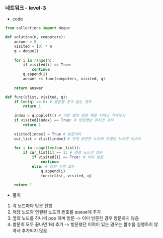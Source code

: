 ### 네트워크 - level-3

- code
``` python
from collections import deque 

def solution(n, computers):
    answer = 0
    visited = [0] * n
    q = deque()
    
    for i in range(n):
        if visited[i] == True:
            continue
        q.append(i)
        answer += func(computers, visited, q)
        
    return answer

def func(clist, visited, q):
    if len(q) == 0: # 방문할 곳이 없는 경우
        return 1
    
    index = q.popleft() # 가장 앞의 방문 예정 인덱스 가져오기
    if visited[index] == True: # 방문했던 위치인 경우
        return 1
    
    visited[index] = True # 방문처리
    cur_list = clist[index] # 현재 방문한 노드와 연결된 노드의 리스트
    
    for i in range(len(cur_list)):
        if cur_list[i] == 1: # 연결 노드의 경우
            if visited[i] == True: # 이미 방문
                continue
            else: # 방문 이력 없는
                q.append(i)
                func(clist, visited, q)
    
    return 1
```

- 풀이
1. 각 노드마다 방문 진행
2. 해당 노드와 연결된 노드의 번호를 queue에 추가
3. 앞의 노드를 하나씩 pop 하며 방문 -> 이미 방문한 경우 방문하지 않음
4. 방문이 모두 끝나면 1씩 추가 -> 방문했던 이력이 있는 경우는 함수를 실행하지 않아서 추가되지 않음
